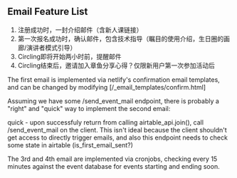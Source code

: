 ## Email Feature List

1. 注册成功时，一封介绍邮件（含新人课链接）
2. 第一次报名成功时，确认邮件，包含技术指导（瞩目的使用介绍，生日圈的画廊/演讲者模式引导）
3. Circling即将开始两小时前，提醒邮件
4. Circling结束后，邀请加入章鱼分享心得？仅限新用户第一次参加活动后

The first email is implemented via netlify's confirmation email templates, and can be changed by modifying [/_email_templates/confirm.html]

Assuming we have some /send_event_mail endpoint, there is probably a "right" and "quick" way to implement the second email:

quick - upon successfuly return from calling airtable_api.join(), call /send_event_mail on the client. This isn't ideal because the client shouldn't get access to directly trigger emails, and also this endpoint needs to check some state in airtable (is_first_email_sent?)

The 3rd and 4th email are implemented via cronjobs, checking every 15 minutes against the event database for events starting and ending soon.
